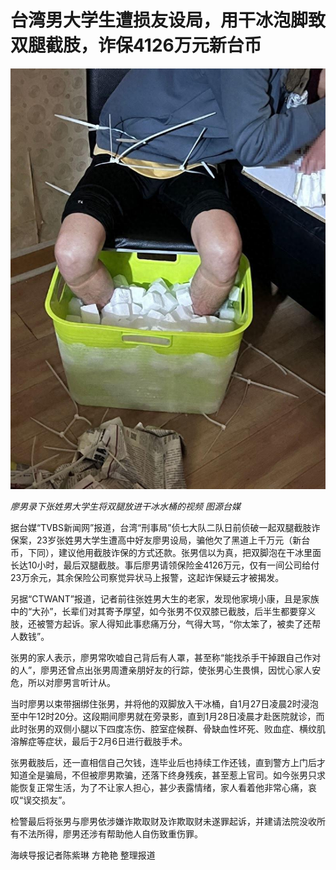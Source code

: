 # 台湾男大学生遭损友设局，用干冰泡脚致双腿截肢，诈保4126万元新台币

![e201b31fdf3dbf2218a0cc9aaa088300.jpg](https://raw.githubusercontent.com/qqhsx/qqnews_image/main/2024/03/24/台湾男大学生遭损友设局，用干冰泡脚致双腿截肢，诈保4126万元新台币/e201b31fdf3dbf2218a0cc9aaa088300.jpg)

_廖男录下张姓男大学生将双腿放进干冰水桶的视频 图源台媒_

据台媒“TVBS新闻网”报道，台湾“刑事局”侦七大队二队日前侦破一起双腿截肢诈保案，23岁张姓男大学生遭高中好友廖男设局，骗他欠了黑道上千万元（新台币，下同），建议他用截肢诈保的方式还款。张男信以为真，把双脚泡在干冰里面长达10小时，最后双腿截肢。事后廖男请领保险金4126万元，仅有一间公司给付23万余元，其余保险公司察觉异状马上报警，这起诈保疑云才被揭发。

另据“CTWANT”报道，记者前往张姓男大生的老家，发现他家境小康，且是家族中的“大孙”，长辈们对其寄予厚望，如今张男不仅双膝已截肢，后半生都要穿义肢，还被警方起诉。家人得知此事悲痛万分，气得大骂，“你太笨了，被卖了还帮人数钱”。

张男的家人表示，廖男常吹嘘自己背后有人罩，甚至称“能找杀手干掉跟自己作对的人”，廖男还曾点出张男周遭亲朋好友的行踪，使张男心生畏惧，因忧心家人安危，所以对廖男言听计从。

当时廖男以束带捆绑住张男，并将他的双脚放入干冰桶，自1月27日凌晨2时浸泡至中午12时20分。这段期间廖男就在旁录影，直到1月28日凌晨才赴医院就诊，而此时张男的双侧小腿以下四度冻伤、腔室症候群、骨缺血性坏死、败血症、横纹肌溶解症等症状，最后于2月6日进行截肢手术。

张男截肢后，还一直相信自己欠钱，连毕业后也持续工作还钱，直到警方上门后才知道全是骗局，不但被廖男欺骗，还落下终身残疾，甚至惹上官司。如今张男只求能恢复正常生活，为了不让家人担心，甚少表露情绪，家人看着他非常心痛，哀叹“误交损友”。

检警最后将张男与廖男依涉嫌诈欺取财及诈欺取财未遂罪起诉，并建请法院没收所有不法所得，廖男还涉有帮助他人自伤致重伤罪。

海峡导报记者陈紫琳 方艳艳 整理报道

